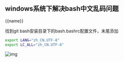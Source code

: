 ## windows系统下解决bash中文乱码问题

<script>
  console.log(this)
  new Vue({
    el: '#main',
    data() {
      return {
        name: 'ssss',

      }
    },
    method: {
      change() {
        this.name = 'kejun';
      }
    }
    // Options...
  });
</script>

{{name}}




找到git bash安装目录下的bash.bashrc配置文件，末尾添加

```bash
export LANG="zh_CN.UTF-8"
export LC_ALL="zh_CN.UTF-8"
```



![img](https://img-blog.csdnimg.cn/20201007144937889.png?x-oss-process=image/watermark,type_ZmFuZ3poZW5naGVpdGk,shadow_10,text_aHR0cHM6Ly9ibG9nLmNzZG4ubmV0L0hlbGxvX015c21hbGx3b3JsZA==,size_16,color_FFFFFF,t_70)
